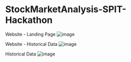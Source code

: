 # StockMarketAnalysis-SPIT-Hackathon

Website - Landing Page
![image](https://user-images.githubusercontent.com/76684670/151686762-41798dda-2596-4d32-9de2-fa8d20d2d1a3.png)

Website - Historical Data
![image](https://user-images.githubusercontent.com/76684670/151686770-b33e37fe-e817-43d8-b1e0-2cb68c904f7f.png)

Historical Data
![image](https://user-images.githubusercontent.com/91753741/151678237-ebb248b6-1a10-44cb-bd1f-f58bceba6d53.png)
